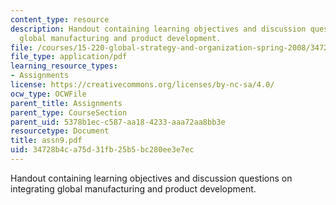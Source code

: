 ```yaml
---
content_type: resource
description: Handout containing learning objectives and discussion questions on integrating
  global manufacturing and product development.
file: /courses/15-220-global-strategy-and-organization-spring-2008/34728b4ca75d31fb25b5bc280ee3e7ec_assn9.pdf
file_type: application/pdf
learning_resource_types:
- Assignments
license: https://creativecommons.org/licenses/by-nc-sa/4.0/
ocw_type: OCWFile
parent_title: Assignments
parent_type: CourseSection
parent_uid: 5378b1ec-c587-aa18-4233-aaa72aa8bb3e
resourcetype: Document
title: assn9.pdf
uid: 34728b4c-a75d-31fb-25b5-bc280ee3e7ec
---
```

Handout containing learning objectives and discussion questions on integrating global manufacturing and product development.